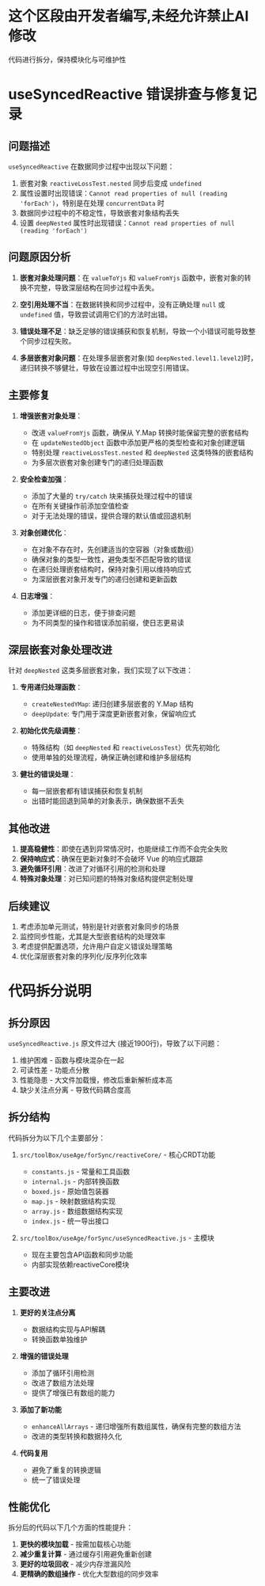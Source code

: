 # 这个区段由开发者编写,未经允许禁止AI修改
代码进行拆分，保持模块化与可维护性

# useSyncedReactive 错误排查与修复记录

## 问题描述

`useSyncedReactive` 在数据同步过程中出现以下问题：

1. 嵌套对象 `reactiveLossTest.nested` 同步后变成 `undefined`
2. 属性设置时出现错误：`Cannot read properties of null (reading 'forEach')`，特别是在处理 `concurrentData` 时
3. 数据同步过程中的不稳定性，导致嵌套对象结构丢失
4. 设置 `deepNested` 属性时出现错误：`Cannot read properties of null (reading 'forEach')`

## 问题原因分析

1. **嵌套对象处理问题**：在 `valueToYjs` 和 `valueFromYjs` 函数中，嵌套对象的转换不完整，导致深层结构在同步过程中丢失。

2. **空引用处理不当**：在数据转换和同步过程中，没有正确处理 `null` 或 `undefined` 值，导致尝试调用它们的方法时出错。

3. **错误处理不足**：缺乏足够的错误捕获和恢复机制，导致一个小错误可能导致整个同步过程失败。

4. **多层嵌套对象问题**：在处理多层嵌套对象(如 `deepNested.level1.level2`)时，递归转换不够健壮，导致在设置过程中出现空引用错误。

## 主要修复

1. **增强嵌套对象处理**：
   - 改进 `valueFromYjs` 函数，确保从 Y.Map 转换时能保留完整的嵌套结构
   - 在 `updateNestedObject` 函数中添加更严格的类型检查和对象创建逻辑
   - 特别处理 `reactiveLossTest.nested` 和 `deepNested` 这类特殊的嵌套结构
   - 为多层次嵌套对象创建专门的递归处理函数

2. **安全检查加强**：
   - 添加了大量的 `try/catch` 块来捕获处理过程中的错误
   - 在所有关键操作前添加空值检查
   - 对于无法处理的错误，提供合理的默认值或回退机制

3. **对象创建优化**：
   - 在对象不存在时，先创建适当的空容器（对象或数组）
   - 确保对象的类型一致性，避免类型不匹配导致的错误
   - 在递归处理嵌套结构时，保持对象引用以维持响应式
   - 为深层嵌套对象开发专门的递归创建和更新函数

4. **日志增强**：
   - 添加更详细的日志，便于排查问题
   - 为不同类型的操作和错误添加前缀，使日志更易读

## 深层嵌套对象处理改进

针对 `deepNested` 这类多层嵌套对象，我们实现了以下改进：

1. **专用递归处理函数**：
   - `createNestedYMap`: 递归创建多层嵌套的 Y.Map 结构
   - `deepUpdate`: 专门用于深度更新嵌套对象，保留响应式

2. **初始化优先级调整**：
   - 特殊结构（如 `deepNested` 和 `reactiveLossTest`）优先初始化
   - 使用单独的处理流程，确保正确创建和维护多层结构

3. **健壮的错误处理**：
   - 每一层嵌套都有错误捕获和恢复机制
   - 出错时能回退到简单的对象表示，确保数据不丢失

## 其他改进

1. **提高稳健性**：即使在遇到异常情况时，也能继续工作而不会完全失败
2. **保持响应式**：确保在更新对象时不会破坏 Vue 的响应式跟踪
3. **避免循环引用**：改进了对循环引用的检测和处理
4. **特殊对象处理**：对已知问题的特殊对象结构提供定制处理

## 后续建议

1. 考虑添加单元测试，特别是针对嵌套对象同步的场景
2. 监控同步性能，尤其是大型嵌套结构的处理效率
3. 考虑提供配置选项，允许用户自定义错误处理策略
4. 优化深层嵌套对象的序列化/反序列化效率

# 代码拆分说明

## 拆分原因

`useSyncedReactive.js` 原文件过大 (接近1900行)，导致了以下问题：

1. 维护困难 - 函数与模块混杂在一起
2. 可读性差 - 功能点分散
3. 性能隐患 - 大文件加载慢，修改后重新解析成本高
4. 缺少关注点分离 - 导致代码耦合度高

## 拆分结构

代码拆分为以下几个主要部分：

1. `src/toolBox/useAge/forSync/reactiveCore/` - 核心CRDT功能
   - `constants.js` - 常量和工具函数
   - `internal.js` - 内部转换函数
   - `boxed.js` - 原始值包装器
   - `map.js` - 映射数据结构实现
   - `array.js` - 数组数据结构实现
   - `index.js` - 统一导出接口

2. `src/toolBox/useAge/forSync/useSyncedReactive.js` - 主模块
   - 现在主要包含API函数和同步功能
   - 内部实现依赖reactiveCore模块

## 主要改进

1. **更好的关注点分离**
   - 数据结构实现与API解耦
   - 转换函数单独维护

2. **增强的错误处理**
   - 添加了循环引用检测
   - 改进了数组方法处理
   - 提供了增强已有数组的能力

3. **添加了新功能**
   - `enhanceAllArrays` - 递归增强所有数组属性，确保有完整的数组方法
   - 改进的类型转换和数据持久化

4. **代码复用**
   - 避免了重复的转换逻辑
   - 统一了错误处理

## 性能优化

拆分后的代码以下几个方面的性能提升：

1. **更快的模块加载** - 按需加载核心功能
2. **减少重复计算** - 通过缓存引用避免重新创建
3. **更好的垃圾回收** - 减少内存泄漏风险
4. **更精确的数组操作** - 优化大型数组的同步效率 
